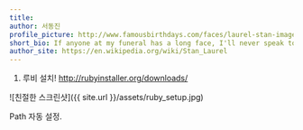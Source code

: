 ```yaml
---
title: 
author: 서동진
profile_picture: http://www.famousbirthdays.com/faces/laurel-stan-image.jpg
short_bio: If anyone at my funeral has a long face, I'll never speak to him again.
author_site: https://en.wikipedia.org/wiki/Stan_Laurel
---
```



1. 루비 설치!
http://rubyinstaller.org/downloads/

![친절한 스크린샷]({{ site.url }}/assets/ruby_setup.jpg)

Path 자동 설정.

